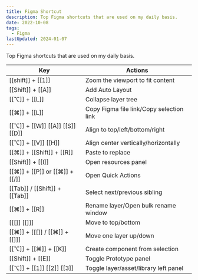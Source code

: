 ```yaml
---
title: Figma Shortcut
description: Top Figma shortcuts that are used on my daily basis.
date: 2022-10-08
tags:
  - Figma
lastUpdated: 2024-01-07
---
```


Top Figma shortcuts that are used on my daily basis.

| Key                             | Actions                                  |
| ------------------------------- | ---------------------------------------- |
| [[shift]] + [[1]]               | Zoom the viewport to fit content         |
| [[Shift]] + [[A]]               | Add Auto Layout                          |
| [[⌥]] + [[L]]                   | Collapse layer tree                      |
| [[⌘]] + [[L]]                   | Copy Figma file link/Copy selection link |
| [[⌥]] + [[W]] [[A]] [[S]] [[D]] | Align to top/left/bottom/right           |
| [[⌥]] + [[V]] [[H]]             | Align center vertically/horizontally     |
| [[⌘]] + [[Shift]] + [[R]]       | Paste to replace                         |
| [[Shift]] + [[I]]               | Open resources panel                     |
| [[⌘]] + [[P]] or [[⌘]] + [[/]]  | Open Quick Actions                       |
| [[Tab]] / [[Shift]] + [[Tab]]   | Select next/previous sibling             |
| [[⌘]] + [[R]]                   | Rename layer/Open bulk rename window     |
| [[\[]] [[\]]]                   | Move to top/bottom                       |
| [[⌘]] + [[\[]] / [[⌘]] + [[\]]] | Move one layer up/down                   |
| [[⌥]] + [[⌘]] + [[K]]           | Create component from selection          |
| [[Shift]] + [[E]]               | Toggle Prototype panel                   |
| [[⌥]] + [[1]] [[2]] [[3]]       | Toggle layer/asset/library left panel    |
